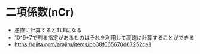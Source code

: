 # 二項係数(nCr)
- 愚直に計算するとTLEになる
- 10^9+7で割る指定があるものはそれを利用して高速に計算することができる
- https://qiita.com/arajiru/items/bb38f065670d67252ce8

